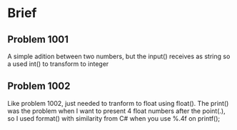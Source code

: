 # Brief

## Problem 1001
A simple adition between two numbers, but the input() receives as string so a used int() to transform to integer

## Problem 1002
Like problem 1002, just needed to tranform to float using float().
The print() was the problem when I want to present 4 float numbers after the point(.), so I used format() with similarity from C# when you use %.4f on printf();